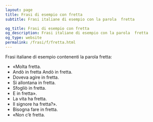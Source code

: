```yaml
---
layout: page
title: Frasi di esempio con fretta 
subtitle: Frasi italiane di esempio con la parola  fretta

og_title: Frasi di esempio con fretta 
og_description: Frasi italiane di esempio con la parola  fretta
og_type: website
permalink: /frasi/f/fretta.html
---
```


Frasi italiane di esempio contenenti la parola fretta:


- «Molta fretta.
- Andò in fretta Andò in fretta.
- Doveva agire in fretta.
- Si allontana in fretta.
- Sfogliò in fretta.
- E in fretta».
- La vita ha fretta.
- Il signore ha fretta?».
- Bisogna fare in fretta.
- «Non c’è fretta.
